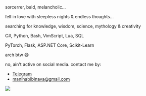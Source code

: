 <p>
sorcerrer, bald, melancholic...

fell in love with sleepless nights & endless thoughts...

searching for knowledge, wisdom, science, mythology & creativity


C#,  Python,  Bash,  VimScript,  Lua,  SQL

PyTorch,  Flask,  ASP.NET Core,  Scikit-Learn


arch btw 😅


no, ain't active on social media.
contact me by:
- [Telegram](https://t.me/maninava)
- manihabibinava@gmail.com
</p>

![](https://komarev.com/ghpvc/?username=ManiHNava&color=red&style=for-the-bridge&label=Visited+by)


<!---
# 📊 GitHub Stats:
![](https://github-readme-stats.vercel.app/api?username=ManiHNava&theme=dracula&hide_border=false&include_all_commits=true&count_private=true)<br/>
![](https://github-readme-streak-stats.herokuapp.com/?user=ManiHNava&theme=dracula&hide_border=false)<br/>
![](https://github-readme-stats.vercel.app/api/top-langs/?username=ManiHNava&theme=dracula&hide_border=false&include_all_commits=true&count_private=true&layout=compact)

## 🏆 GitHub Trophies
![](https://github-profile-trophy.vercel.app/?username=ManiHNava&theme=radical&no-frame=false&no-bg=true&margin-w=4)
-->
